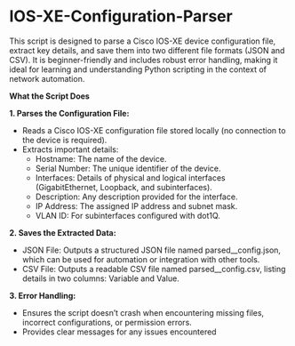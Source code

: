 # IOS-XE-Configuration-Parser
This script is designed to parse a Cisco IOS-XE device configuration file, extract key details, and save them into two different file formats (JSON and CSV).
It is beginner-friendly and includes robust error handling, making it ideal for learning and understanding Python scripting in the context of network automation.

**What the Script Does**


**1. Parses the Configuration File:**

- Reads a Cisco IOS-XE configuration file stored locally (no connection to the device is required).
- Extracts important details:
  - Hostname: The name of the device.
  - Serial Number: The unique identifier of the device.
  - Interfaces: Details of physical and logical interfaces (GigabitEthernet, Loopback, and subinterfaces).
  - Description: Any description provided for the interface.
  - IP Address: The assigned IP address and subnet mask.
  - VLAN ID: For subinterfaces configured with dot1Q.
    
**2. Saves the Extracted Data:**

- JSON File: Outputs a structured JSON file named parsed_<hostname>_config.json, which can be used for automation or integration with other tools.
- CSV File: Outputs a readable CSV file named parsed_<hostname>_config.csv, listing details in two columns: Variable and Value.
  
**3. Error Handling:**

- Ensures the script doesn’t crash when encountering missing files, incorrect configurations, or permission errors.
- Provides clear messages for any issues encountered

  
